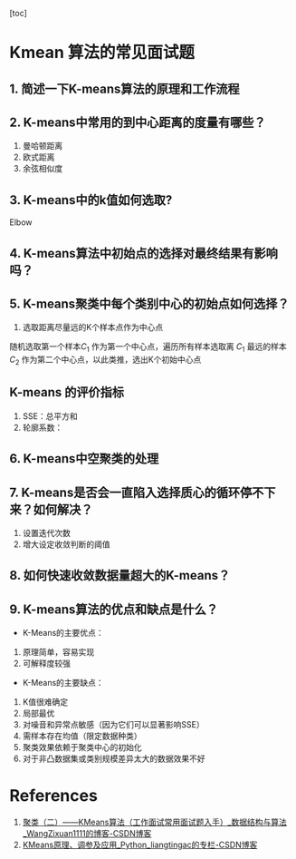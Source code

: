 [toc]

# Kmean 算法的常见面试题

## 1. 简述一下K-means算法的原理和工作流程
## 2. K-means中常用的到中心距离的度量有哪些？

1. 曼哈顿距离
2. 欧式距离
3. 余弦相似度

## 3. K-means中的k值如何选取?

Elbow

## 4. K-means算法中初始点的选择对最终结果有影响吗？

## 5. K-means聚类中每个类别中心的初始点如何选择？

1. 选取距离尽量远的K个样本点作为中心点

随机选取第一个样本$C_1$ 作为第一个中心点，遍历所有样本选取离 $C_1$ 最远的样本 $C_2$ 作为第二个中心点，以此类推，选出K个初始中心点

## K-means 的评价指标

1. SSE：总平方和
2. 轮廓系数：

## 6. K-means中空聚类的处理
## 7. K-means是否会一直陷入选择质心的循环停不下来？如何解决？

1. 设置迭代次数
2. 增大设定收敛判断的阈值

## 8. 如何快速收敛数据量超大的K-means？
## 9. K-means算法的优点和缺点是什么？

- K-Means的主要优点：
1. 原理简单，容易实现
2. 可解释度较强

- K-Means的主要缺点：
1. K值很难确定
2. 局部最优
3. 对噪音和异常点敏感（因为它们可以显著影响SSE）
4. 需样本存在均值（限定数据种类）
5. 聚类效果依赖于聚类中心的初始化
6. 对于非凸数据集或类别规模差异太大的数据效果不好

# References
1.  [聚类（二）——KMeans算法（工作面试常用面试题入手）_数据结构与算法_WangZixuan1111的博客-CSDN博客](https://blog.csdn.net/WangZixuan1111/article/details/98970139?depth_1-utm_source=distribute.pc_relevant.none-task-blog-BlogCommendFromBaidu-3&utm_source=distribute.pc_relevant.none-task-blog-BlogCommendFromBaidu-3)
2. [KMeans原理、调参及应用_Python_liangtingac的专栏-CSDN博客](https://blog.csdn.net/liangtingac/article/details/48270233)
